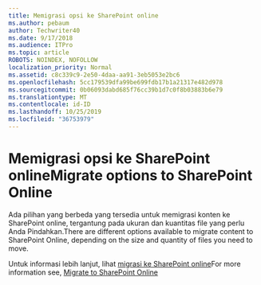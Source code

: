 ```yaml
---
title: Memigrasi opsi ke SharePoint online
ms.author: pebaum
author: Techwriter40
ms.date: 9/17/2018
ms.audience: ITPro
ms.topic: article
ROBOTS: NOINDEX, NOFOLLOW
localization_priority: Normal
ms.assetid: c8c339c9-2e50-4daa-aa91-3eb5053e2bc6
ms.openlocfilehash: 5cc179539dfa99be699fdb17b1a21317e482d978
ms.sourcegitcommit: 0b06093dabd685f76cc39b1d7c0f8b03883b6e79
ms.translationtype: MT
ms.contentlocale: id-ID
ms.lasthandoff: 10/25/2019
ms.locfileid: "36753979"
---
```

# <a name="migrate-options-to-sharepoint-online"></a><span data-ttu-id="ccc67-102">Memigrasi opsi ke SharePoint online</span><span class="sxs-lookup"><span data-stu-id="ccc67-102">Migrate options to SharePoint Online</span></span>

<span data-ttu-id="ccc67-103">Ada pilihan yang berbeda yang tersedia untuk memigrasi konten ke SharePoint online, tergantung pada ukuran dan kuantitas file yang perlu Anda Pindahkan.</span><span class="sxs-lookup"><span data-stu-id="ccc67-103">There are different options available to migrate content to SharePoint Online, depending on the size and quantity of files you need to move.</span></span>
  
<span data-ttu-id="ccc67-104">Untuk informasi lebih lanjut, lihat [migrasi ke SharePoint online](https://go.microsoft.com/fwlink/?linkid-2022029)</span><span class="sxs-lookup"><span data-stu-id="ccc67-104">For more information see, [Migrate to SharePoint Online](https://go.microsoft.com/fwlink/?linkid-2022029)</span></span>
  

